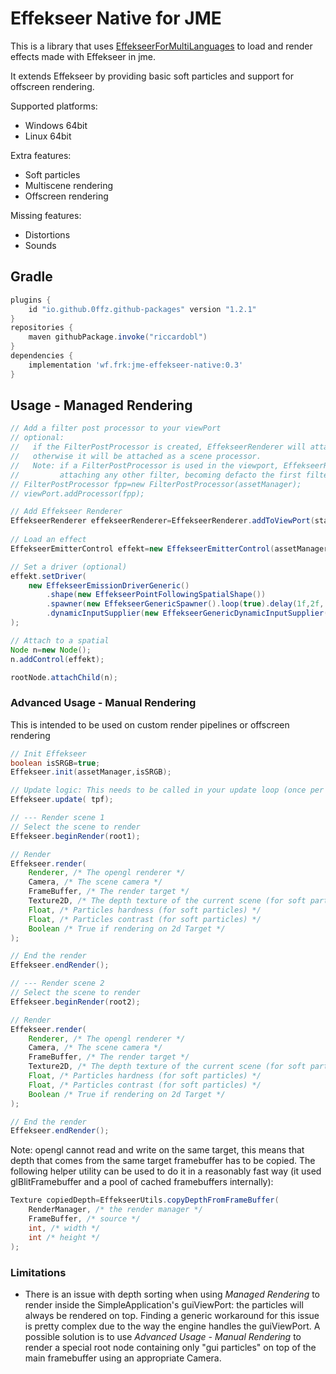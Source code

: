 # Effekseer Native for JME

This is a library that uses [EffekseerForMultiLanguages](https://github.com/effekseer/EffekseerForMultiLanguages) to load and render effects made with Effekseer in jme.

It extends Effekseer by providing basic soft particles and support for offscreen rendering.

Supported platforms:
- Windows 64bit
- Linux 64bit

Extra features:
- Soft particles
- Multiscene rendering
- Offscreen rendering

Missing features:
- Distortions
- Sounds

## Gradle 
```gradle
plugins {
    id "io.github.0ffz.github-packages" version "1.2.1"
}
repositories {
    maven githubPackage.invoke("riccardobl")
}
dependencies {
    implementation 'wf.frk:jme-effekseer-native:0.3'
}

```


## Usage - Managed Rendering
```java
// Add a filter post processor to your viewPort
// optional:
//   if the FilterPostProcessor is created, EffekseerRenderer will attach itself as a filter
//   otherwise it will be attached as a scene processor.
//   Note: if a FilterPostProcessor is used in the viewport, EffekseerRenderer must be called before 
//         attaching any other filter, becoming defacto the first filter to be attached to the FilterPostProcessor
// FilterPostProcessor fpp=new FilterPostProcessor(assetManager);
// viewPort.addProcessor(fpp);

// Add Effekseer Renderer
EffekseerRenderer effekseerRenderer=EffekseerRenderer.addToViewPort(stateManager, viewPort, assetManager, settings.isGammaCorrection());
        
// Load an effect
EffekseerEmitterControl effekt=new EffekseerEmitterControl(assetManager,"effekts/Pierre/Lightning.efkefc");

// Set a driver (optional)
effekt.setDriver(
    new EffekseerEmissionDriverGeneric()
        .shape(new EffekseerPointFollowingSpatialShape())
        .spawner(new EffekseerGenericSpawner().loop(true).delay(1f,2f, 1f).maxInstances(1000))
        .dynamicInputSupplier(new EffekseerGenericDynamicInputSupplier().set(0,10f).set(1,11f))
);

// Attach to a spatial
Node n=new Node();
n.addControl(effekt);

rootNode.attachChild(n);

```

### Advanced Usage - Manual Rendering
This is intended to be used on custom render pipelines or offscreen rendering
```java
// Init Effekseer
boolean isSRGB=true;
Effekseer.init(assetManager,isSRGB);

// Update logic: This needs to be called in your update loop (once per frame)
Effekseer.update( tpf);

// --- Render scene 1
// Select the scene to render
Effekseer.beginRender(root1);

// Render
Effekseer.render(
	Renderer, /* The opengl renderer */
	Camera, /* The scene camera */
	FrameBuffer, /* The render target */
	Texture2D, /* The depth texture of the current scene (for soft particles, null to disable soft particles) */
	Float, /* Particles hardness (for soft particles) */
	Float, /* Particles contrast (for soft particles) */
	Boolean /* True if rendering on 2d Target */
);

// End the render
Effekseer.endRender();

// --- Render scene 2
// Select the scene to render
Effekseer.beginRender(root2);

// Render
Effekseer.render(
	Renderer, /* The opengl renderer */
	Camera, /* The scene camera */
	FrameBuffer, /* The render target */
	Texture2D, /* The depth texture of the current scene (for soft particles, null to disable soft particles) */
	Float, /* Particles hardness (for soft particles) */
	Float, /* Particles contrast (for soft particles) */
	Boolean /* True if rendering on 2d Target */
);

// End the render
Effekseer.endRender();

```

Note: opengl cannot read and write on the same target, this means that depth that comes from the same target framebuffer has to be copied.
The following helper utility can be used to do it in a reasonably fast way (it used glBlitFramebuffer and a pool of cached framebuffers internally):
```java
Texture copiedDepth=EffekseerUtils.copyDepthFromFrameBuffer(
	RenderManager, /* the render manager */
	FrameBuffer, /* source */
	int, /* width */
	int /* height */
);
```

### Limitations
- There is an issue with depth sorting when using *Managed Rendering* to render inside the SimpleApplication's guiViewPort: the particles will always be rendered on top. Finding a generic workaround for this issue is pretty complex due to the way the engine handles the guiViewPort. A possible solution is to use *Advanced Usage - Manual Rendering* to render a special root node containing only "gui particles" on top of the main framebuffer using an appropriate Camera.

